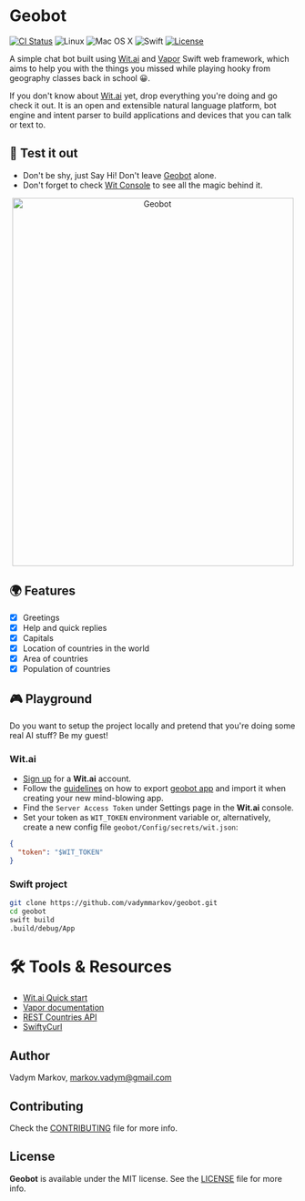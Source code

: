# Geobot

[![CI Status](http://img.shields.io/travis/vadymmarkov/geobot.svg?style=flat)](https://travis-ci.org/vadymmarkov/geobot)
![Linux](https://img.shields.io/badge/os-linux-green.svg?style=flat)
![Mac OS X](https://img.shields.io/badge/os-Mac%20OS%20X-green.svg?style=flat)
![Swift](https://img.shields.io/badge/%20in-swift%203.0.1-orange.svg)
[![License](http://img.shields.io/badge/license-MIT-brightgreen.svg)](http://opensource.org/licenses/MIT)

A simple chat bot built using [Wit.ai](https://wit.ai) and
[Vapor](https://github.com/vapor/vapor) Swift web framework, which aims to
help you with the things you missed while playing hooky from geography classes
back in school 😀.

If you don't know about [Wit.ai](https://wit.ai) yet, drop everything you're
doing and go check it out. It is an open and extensible natural language
platform, bot engine and intent parser to build applications and devices that
you can talk or text to.

## 🤖 Test it out

- Don't be shy, just Say Hi! Don't leave [Geobot](https://geobot-swift.herokuapp.com)
alone.
- Don't forget to check [Wit Console](https://wit.ai/vadymmarkov/geobot) to
see all the magic behind it.

<div align="center">
<img src="https://github.com/vadymmarkov/geobot/blob/master/Images/geobot.gif" alt="Geobot" width="494" height="647" />
</div>

## 🌍 Features

- [x] Greetings
- [x] Help and quick replies
- [x] Capitals
- [x] Location of countries in the world
- [x] Area of countries
- [x] Population of countries

## 🎮 Playground

Do you want to setup the project locally and pretend that you're doing some
real AI stuff? Be my guest!

### Wit.ai

- [Sign up](https://wit.ai) for a **Wit.ai** account.
- Follow the [guidelines](https://wit.ai/docs/recipes#manage-link) on how to
export [geobot app](https://wit.ai/vadymmarkov/geobot) and import it when
creating your new mind-blowing app.
- Find the `Server Access Token` under Settings page in the **Wit.ai** console.
- Set your token as `WIT_TOKEN` environment variable or, alternatively, create
a new config file `geobot/Config/secrets/wit.json`:

```json
{
  "token": "$WIT_TOKEN"
}
```

### Swift project

```sh
git clone https://github.com/vadymmarkov/geobot.git
cd geobot
swift build
.build/debug/App
```

# 🛠 Tools & Resources

- [Wit.ai Quick start](https://wit.ai/docs/quickstart)
- [Vapor documentation](https://vapor.github.io/documentation/)
- [REST Countries API](https://restcountries.eu)
- [SwiftyCurl](https://github.com/dmcyk/SwiftyCurl)

## Author

Vadym Markov, markov.vadym@gmail.com

## Contributing

Check the [CONTRIBUTING](https://github.com/vadymmarkov/geobot/blob/master/CONTRIBUTING.md)
file for more info.

## License

**Geobot** is available under the MIT license. See the [LICENSE](https://github.com/vadymmarkov/geobot/blob/master/LICENSE.md) file for more info.
